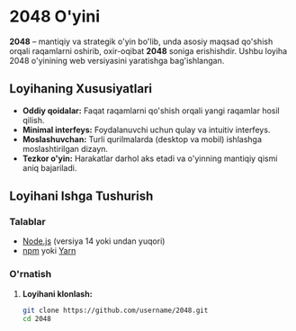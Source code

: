 # 2048 O'yini

**2048** – mantiqiy va strategik o'yin bo'lib, unda asosiy maqsad qo'shish orqali raqamlarni oshirib, oxir-oqibat **2048** soniga erishishdir. Ushbu loyiha 2048 o'yinining web versiyasini yaratishga bag'ishlangan.

## Loyihaning Xususiyatlari

- **Oddiy qoidalar:** Faqat raqamlarni qo'shish orqali yangi raqamlar hosil qilish.
- **Minimal interfeys:** Foydalanuvchi uchun qulay va intuitiv interfeys.
- **Moslashuvchan:** Turli qurilmalarda (desktop va mobil) ishlashga moslashtirilgan dizayn.
- **Tezkor o'yin:** Harakatlar darhol aks etadi va o'yinning mantiqiy qismi aniq bajariladi.

## Loyihani Ishga Tushurish

### Talablar

- [Node.js](https://nodejs.org/) (versiya 14 yoki undan yuqori)
- [npm](https://www.npmjs.com/) yoki [Yarn](https://yarnpkg.com/)

### O'rnatish

1. **Loyihani klonlash:**

   ```bash
   git clone https://github.com/username/2048.git
   cd 2048
   ```
